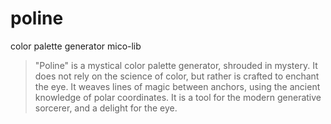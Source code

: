 # poline

color palette generator mico-lib

> "Poline" is a mystical color palette generator, shrouded in mystery. It does 
> not rely on the science of color, but rather is crafted to enchant the eye. 
> It weaves lines of magic between anchors, using the ancient knowledge of 
> polar coordinates. It is a tool for the modern generative sorcerer, and a 
> delight for the eye.